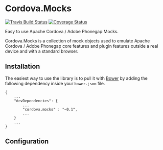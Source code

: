 # Cordova.Mocks

[![Travis Build Status](http://img.shields.io/travis/gomoob/cordova.mocks.svg?style=flat)](https://travis-ci.org/gomoob/cordova.mocks)
[![Coverage Status](https://img.shields.io/coveralls/gomoob/cordova.mocks.svg?branch=master&style=flat)](https://coveralls.io/r/gomoob/cordova.mocks?branch=master)

Easy to use Apache Cordova / Adobe Phonegap Mocks.

Cordova.Mocks is a collection of mock objects used to emulate Apache Cordova / Adobe Phonegap core features and plugin 
features outside a real device and with a standard browser.

## Installation 

The easiest way to use the library is to pull it with [Bower](http://bower.io/) by adding the following dependency 
inside your `bower.json` file.

```
{
    ...
    "devDependencies": {
        ...
        "cordova.mocks" : "~0.1",
        ...
    }
    ...
}
```

## Configuration

